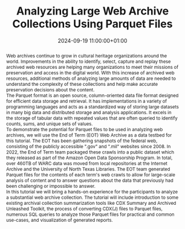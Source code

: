 ---
abstract: "Web archives continue to grow in cultural heritage organizations around
  the world.  Improvements in the ability to identify, select, capture and replay
  these archived web resources are helping many organizations to meet their missions
  of preservation and access in the digital world.  With this increase of archived
  web resources, additional methods of analyzing large amounts of data are needed
  to understand the complexity of these collections and help make accurate preservation
  decisions about the content.\n\nThe Parquet format is an open source, column-oriented
  data file format designed for efficient data storage and retrieval. It has implementations
  in a variety of programming languages and acts as a standardized way of storing
  large datasets in many big data and distributed storage and analysis applications.
  It excels in the storage of tabular data with repeated values that are often queried
  to identify counts, sums, and unique sets of values. \n\nTo demonstrate the potential
  for Parquet files to be used in analyzing web archives, we will use the End of Term
  (EOT) Web Archive as a data testbed for this tutorial. The EOT has been gathering
  snapshots of the federal web, consisting of the publicly accessible \".gov\" and
  \".mil\" websites since 2008. In 2022, the End of Term team packaged these crawls
  into a public dataset which they released as part of the Amazon Open Data Sponsorship
  Program. In total, over 460TB of WARC data was moved from local repositories at
  the Internet Archive and the University of North Texas Libraries. The EOT team generated
  Parquet files for the contents of each term's web crawls to allow for large-scale
  analysis of content and to answer questions about the data that previously had been
  challenging or impossible to answer.\n\nIn this tutorial we will bring a hands-on
  experience for the participants to analyze a substantial web archive collection.
  The tutorial will include introduction to some existing archival collection summarization
  tools like CDX Summary and Archived Unleashed Toolkit, the process of converting
  CDX(J) files to Parquet files, numerous SQL queries to analyze those Parquet files
  for practical and common use-cases, and visualization of generated reports."
creators:
- Mark Phillips
- ' Sawood Alam'
date: 2024-09-19 11:00:00+01:00
document_url: ''
grand_parent: iPRES
institutions: []
keywords:
- approaches to preservation
- from document to data
landing_page_url: ''
language: eng
layout: publication
license: Creative Commons Attribution 4.0 (CC-BY-4.0)
notes_url: https://docs.google.com/document/d/170qoj-FuFfEnuWsbQPVZTzK88PUp4rAARYXsR4WUD30/edit#heading=h.2sh8zqpg4185
parent: iPRES 2024
publication_type: tutorial
size: null
slides_url: ''
source_name: iPRES
stream_url: ''
title: Analyzing Large Web Archive Collections Using Parquet Files
year: 2024
---